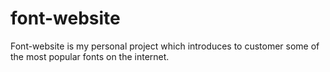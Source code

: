 # font-website
Font-website is my personal project which introduces to customer some of the most popular fonts on the internet.
